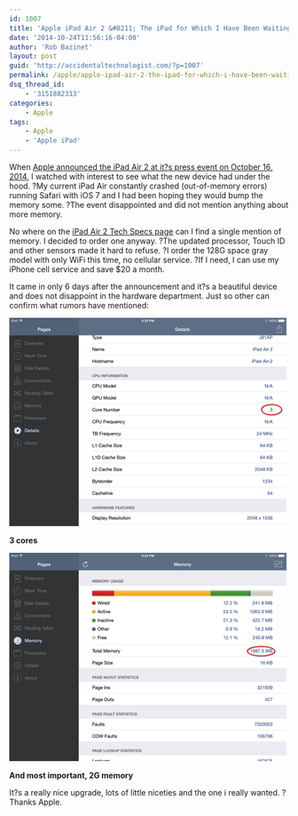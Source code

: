 ```yaml
---
id: 1007
title: 'Apple iPad Air 2 &#8211; The iPad for Which I Have Been Waiting'
date: '2014-10-24T11:56:16-04:00'
author: 'Rob Bazinet'
layout: post
guid: 'http://accidentaltechnologist.com/?p=1007'
permalink: /apple/apple-ipad-air-2-the-ipad-for-which-i-have-been-waiting/
dsq_thread_id:
    - '3151882313'
categories:
    - Apple
tags:
    - Apple
    - 'Apple iPad'
---
```


When [Apple announced the iPad Air 2 at it?s press event on October 16, 2014](http://www.apple.com/apple-events/2014-oct-event/), I watched with interest to see what the new device had under the hood. ?My current iPad Air constantly crashed (out-of-memory errors) running Safari with iOS 7 and I had been hoping they would bump the memory some. ?The event disappointed and did not mention anything about more memory.

No where on the [iPad Air 2 Tech Specs page](http://www.apple.com/ipad-air-2/specs/) can I find a single mention of memory. I decided to order one anyway. ?The updated processor, Touch ID and other sensors made it hard to refuse. ?I order the 128G space gray model with only WiFi this time, no cellular service. ?If I need, I can use my iPhone cell service and save $20 a month.

It came in only 6 days after the announcement and it?s a beautiful device and does not disappoint in the hardware department. Just so other can confirm what rumors have mentioned:

![IMG 0017](/assets/img/2014/10/IMG_0017.png "IMG_0017.PNG")

**3 cores**

![IMG 0018](/assets/img/2014/10/IMG_0018.png "IMG_0018.PNG")

**And most important, 2G memory**

It?s a really nice upgrade, lots of little niceties and the one i really wanted. ?Thanks Apple.
